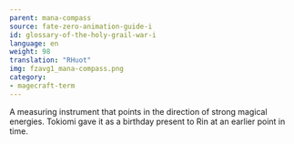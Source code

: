 ```yaml
---
parent: mana-compass
source: fate-zero-animation-guide-i
id: glossary-of-the-holy-grail-war-i
language: en
weight: 98
translation: "RHuot"
img: fzavg1_mana-compass.png
category:
- magecraft-term
---
```


A measuring instrument that points in the direction of strong magical energies. Tokiomi gave it as a birthday present to Rin at an earlier point in time.
